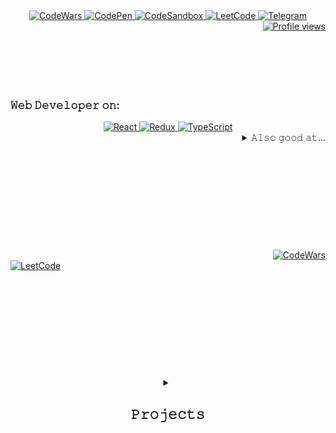 
<div id="header" align="center">
  
  <div id="badges">
    
<!--    CodeWars    -->
<a href="https://www.codewars.com/users/BitDittoWit" target="_blank">
  <img src="https://img.shields.io/badge/Codewars-000000?style=for-the-badge&logo=Codewars&logoColor=white" alt="CodeWars" />
</a>


<!--    CodePen    -->
<a href="https://codepen.io/daniilboyarinkov" target="_blank">
  <img src="https://img.shields.io/badge/Codepen-000000?style=for-the-badge&logo=codepen&logoColor=white" alt="CodePen" />
</a>


<!--    CodeSandbox    -->
<a href="https://codesandbox.io/search?query=danielboyarinkov&page=1&configure%5BhitsPerPage%5D=12" target="_blank">
  <img src="https://img.shields.io/badge/Codesandbox-000000?style=for-the-badge&logo=codesandbox&logoColor=white" alt="CodeSandbox" />
</a>


<!--    LeetCode    -->
<a href="https://leetcode.com/daniilboyarinkov/" target="_blank">
  <img src="https://img.shields.io/badge/LeetCode-000000?style=for-the-badge&logo=LeetCode&logoColor=#d16c06" alt="LeetCode" />
</a>


<!--    Telegram    -->
<a href="https://t.me/BitDittoWit" target="_blank">
  <img src="https://img.shields.io/badge/Telegram-000000?style=for-the-badge&logo=telegram&logoColor=white" alt="Telegram" />
</a>

  </div>
  
  <div align="right">
    
<!--    Profile views    -->
<a href="https://github.com/daniilboyarinkov" target="_blank">
  <img src="https://komarev.com/ghpvc/?username=daniilboyarinkov&style=plastic&color=000000" alt="Profile views" />
</a>

  </div>
</div>


<br/>
<br/>
<br/>
<br/>
<br/>


<h3 align="left">𝚆𝚎𝚋 𝙳𝚎𝚟𝚎𝚕𝚘𝚙𝚎𝚛 𝚘𝚗:</h3>

<div align="center">
  
<a href="https://reactjs.org/">
  <img
    src="https://user-images.githubusercontent.com/25181517/183897015-94a058a6-b86e-4e42-a37f-bf92061753e5.png"
    alt="React"
    width="40"
    height="40"
  />
</a>


<a href="https://redux.js.org/">
  <img
    src="https://user-images.githubusercontent.com/25181517/187896150-cc1dcb12-d490-445c-8e4d-1275cd2388d6.png"
    alt="Redux"
    width="40"
    height="40"
  />
</a>


<a href="https://www.typescriptlang.org/">
  <img
    src="https://user-images.githubusercontent.com/25181517/183890598-19a0ac2d-e88a-4005-a8df-1ee36782fde1.png"
    alt="TypeScript"
    width="40"
    height="40"
  />
</a>

</div>
  
<details align="right">
  <summary>𝙰𝚕𝚜𝚘 𝚐𝚘𝚘𝚍 𝚊𝚝...</summary>
  
<a href="https://eslint.org/">
  <img
    src="https://raw.githubusercontent.com/devicons/devicon/1119b9f84c0290e0f0b38982099a2bd027a48bf1/icons/eslint/eslint-original.svg"
    alt="Eslint"
    width="40"
    height="40"
  />
</a>


<a href="https://tailwindcss.com/">
  <img
    src="https://user-images.githubusercontent.com/25181517/202896760-337261ed-ee92-4979-84c4-d4b829c7355d.png"
    alt="TailwindCSS"
    width="40"
    height="40"
  />
</a>


<a href="https://getbootstrap.com/">
  <img
    src="https://user-images.githubusercontent.com/25181517/183898054-b3d693d4-dafb-4808-a509-bab54cf5de34.png"
    alt="Bootstrap"
    width="40"
    height="40"
  />
</a>


<a href="https://sass-lang.com/">
  <img
    src="https://user-images.githubusercontent.com/25181517/192158956-48192682-23d5-4bfc-9dfb-6511ade346bc.png"
    alt="SASS"
    width="40"
    height="40"
  />
</a>


<a href="https://www.w3schools.com/css/">
  <img
    src="https://user-images.githubusercontent.com/25181517/183898674-75a4a1b1-f960-4ea9-abcb-637170a00a75.png"
    alt="CSS"
    width="40"
    height="40"
  />
</a>


<a href="https://www.w3schools.com/html/">
  <img
    src="https://user-images.githubusercontent.com/25181517/192158954-f88b5814-d510-4564-b285-dff7d6400dad.png"
    alt="HTML"
    width="40"
    height="40"
  />
</a>


<a href="https://flutter.dev/">
  <img
    src="https://user-images.githubusercontent.com/25181517/186150365-da1eccce-6201-487c-8649-45e9e99435fd.png"
    alt="Flutter"
    width="40"
    height="40"
  />
</a>


<a href="https://dart.dev/">
  <img
    src="https://user-images.githubusercontent.com/25181517/186150304-1568ffdf-4c62-4bdc-9cf1-8d8efcea7c5b.png"
    alt="Dart"
    width="40"
    height="40"
  />
</a>


<a href="https://learn.microsoft.com/en-us/dotnet/csharp/">
  <img
    src="https://user-images.githubusercontent.com/25181517/121405384-444d7300-c95d-11eb-959f-913020d3bf90.png"
    alt="C#"
    width="40"
    height="40"
  />
</a>


<a href="https://www.python.org/">
  <img
    src="https://user-images.githubusercontent.com/25181517/183423507-c056a6f9-1ba8-4312-a350-19bcbc5a8697.png"
    alt="Python"
    width="40"
    height="40"
  />
</a>


<a href="https://git-scm.com/">
  <img
    src="https://user-images.githubusercontent.com/25181517/192108372-f71d70ac-7ae6-4c0d-8395-51d8870c2ef0.png"
    alt="Git"
    width="40"
    height="40"
  />
</a>


<a href="https://vitejs.dev/">
  <img
    src="https://vitejs.dev/logo.svg"
    alt="Vite"
    width="40"
    height="40"
  />
</a>

</details>  


<br/>
<br/>
<br/>
<br/>
<br/>


<br/>
<br/>
<br/>
<br/>
<br/>


<div align="right">
  
<!--    CodeWars    -->
<a href="https://www.codewars.com/users/BitDittoWit" target="_blank">
  <img src="https://www.codewars.com/users/BitDittoWit/badges/small" alt="CodeWars" />
</a>

 </div>

<div align="left">
  
<!--    LeetCode    -->
<a href="https://leetcode.com/daniilboyarinkov/" target="_blank">
  <img src="https://leetcard.jacoblin.cool/daniilboyarinkov?ext=heatmap&theme=light" alt="LeetCode" />
</a>

</div>
  

<br/>
<br/>
<br/>
<br/>
<br/>


<br/>
<br/>
<br/>
<br/>
<br/>

  
<!------------------------------------------------------------>

<div align="center">
  <details>
    <summary>
      <h2>
        𝙿𝚛𝚘𝚓𝚎𝚌𝚝𝚜
      </h2>
    </summary>
    
    
<h3> 𝙲𝚞𝚛𝚛𝚎𝚗𝚗𝚌𝚢 𝙲𝚘𝚗𝚟𝚎𝚛𝚝𝚎𝚛 </h3>

𝙲𝙲 𝚌𝚘𝚗𝚟𝚎𝚛𝚝𝚜 𝚌𝚘𝚛𝚛𝚎𝚗𝚌𝚢

<a href="https://github.com/daniilboyarinkov/kozhindev-test-exchanges" target="_blank">
  <img width="100%" alt="preview" src="https://user-images.githubusercontent.com/89917619/216560389-93b459db-ca23-4d2c-90ed-15c39a164f01.png">
</a>
<details>
  <summary>Technologies:</summary>
  
<a href="https://www.typescriptlang.org/">
  <img
    src="https://user-images.githubusercontent.com/25181517/183890598-19a0ac2d-e88a-4005-a8df-1ee36782fde1.png"
    alt="TypeScript"
    width="40"
    height="40"
  />
</a>


<a href="https://reactjs.org/">
  <img
    src="https://user-images.githubusercontent.com/25181517/183897015-94a058a6-b86e-4e42-a37f-bf92061753e5.png"
    alt="React"
    width="40"
    height="40"
  />
</a>


<a href="https://redux.js.org/">
  <img
    src="https://user-images.githubusercontent.com/25181517/187896150-cc1dcb12-d490-445c-8e4d-1275cd2388d6.png"
    alt="Redux"
    width="40"
    height="40"
  />
</a>


<a href="https://tailwindcss.com/">
  <img
    src="https://user-images.githubusercontent.com/25181517/202896760-337261ed-ee92-4979-84c4-d4b829c7355d.png"
    alt="TailwindCSS"
    width="40"
    height="40"
  />
</a>


<a href="https://eslint.org/">
  <img
    src="https://raw.githubusercontent.com/devicons/devicon/1119b9f84c0290e0f0b38982099a2bd027a48bf1/icons/eslint/eslint-original.svg"
    alt="Eslint"
    width="40"
    height="40"
  />
</a>


<a href="https://prettier.io/">
  <img
    src="https://prettier.io/icon.png"
    alt="Prettier"
    width="40"
    height="40"
  />
</a>


<a href="https://sass-lang.com/">
  <img
    src="https://user-images.githubusercontent.com/25181517/192158956-48192682-23d5-4bfc-9dfb-6511ade346bc.png"
    alt="SASS"
    width="40"
    height="40"
  />
</a>

</details>


<h3> 𝙳𝚎𝚖𝚘 𝚂𝚑𝚘𝚙 </h3>



<a href="https://github.com/daniilboyarinkov/demo-shop" target="_blank">
  <img width="100%" alt="preview" src="https://user-images.githubusercontent.com/89917619/213543101-2d16d6c1-44f3-44b7-95d8-5aee333fcedd.png">
</a>
<details>
  <summary>Technologies:</summary>
  
<a href="https://www.typescriptlang.org/">
  <img
    src="https://user-images.githubusercontent.com/25181517/183890598-19a0ac2d-e88a-4005-a8df-1ee36782fde1.png"
    alt="TypeScript"
    width="40"
    height="40"
  />
</a>


<a href="https://reactjs.org/">
  <img
    src="https://user-images.githubusercontent.com/25181517/183897015-94a058a6-b86e-4e42-a37f-bf92061753e5.png"
    alt="React"
    width="40"
    height="40"
  />
</a>


<a href="https://redux.js.org/">
  <img
    src="https://user-images.githubusercontent.com/25181517/187896150-cc1dcb12-d490-445c-8e4d-1275cd2388d6.png"
    alt="Redux"
    width="40"
    height="40"
  />
</a>


<a href="https://tailwindcss.com/">
  <img
    src="https://user-images.githubusercontent.com/25181517/202896760-337261ed-ee92-4979-84c4-d4b829c7355d.png"
    alt="TailwindCSS"
    width="40"
    height="40"
  />
</a>


<a href="https://eslint.org/">
  <img
    src="https://raw.githubusercontent.com/devicons/devicon/1119b9f84c0290e0f0b38982099a2bd027a48bf1/icons/eslint/eslint-original.svg"
    alt="Eslint"
    width="40"
    height="40"
  />
</a>


<a href="https://sass-lang.com/">
  <img
    src="https://user-images.githubusercontent.com/25181517/192158956-48192682-23d5-4bfc-9dfb-6511ade346bc.png"
    alt="SASS"
    width="40"
    height="40"
  />
</a>


<a href="https://vitejs.dev/">
  <img
    src="https://vitejs.dev/logo.svg"
    alt="Vite"
    width="40"
    height="40"
  />
</a>

</details>


<h3> 𝙲𝚑𝚊𝚛𝚊𝚌𝚝𝚎𝚛 𝙶𝚎𝚗𝚎𝚛𝚊𝚝𝚘𝚛 </h3>

𝙲𝙶 𝚐𝚎𝚗𝚎𝚛𝚊𝚝𝚎𝚜 𝚊 𝚞𝚗𝚒𝚚𝚞𝚎 𝚌𝚑𝚊𝚛𝚊𝚌𝚝𝚎𝚛 𝚏𝚘𝚛 𝚢𝚘𝚞.

<a href="https://github.com/daniilboyarinkov/CharacterGenerator" target="_blank">
  <img width="100%" alt="preview" src="https://raw.githubusercontent.com/daniilboyarinkov/CharacterGenerator/master/for_readme/2-1.jpg">
</a>
<details>
  <summary>Technologies:</summary>
  
<a href="https://reactjs.org/">
  <img
    src="https://user-images.githubusercontent.com/25181517/183897015-94a058a6-b86e-4e42-a37f-bf92061753e5.png"
    alt="React"
    width="40"
    height="40"
  />
</a>


<a href="https://redux.js.org/">
  <img
    src="https://user-images.githubusercontent.com/25181517/187896150-cc1dcb12-d490-445c-8e4d-1275cd2388d6.png"
    alt="Redux"
    width="40"
    height="40"
  />
</a>


<a href="https://eslint.org/">
  <img
    src="https://raw.githubusercontent.com/devicons/devicon/1119b9f84c0290e0f0b38982099a2bd027a48bf1/icons/eslint/eslint-original.svg"
    alt="Eslint"
    width="40"
    height="40"
  />
</a>


<a href="https://prettier.io/">
  <img
    src="https://prettier.io/icon.png"
    alt="Prettier"
    width="40"
    height="40"
  />
</a>


<a href="https://code.visualstudio.com/docs/getstarted/settings">
  <img
    src="https://raw.githubusercontent.com/devicons/devicon/1119b9f84c0290e0f0b38982099a2bd027a48bf1/icons/vscode/vscode-original.svg"
    alt="Visual Studio Code"
    width="40"
    height="40"
  />
</a>


<a href="https://react-spring.dev/">
  <img
    src="https://encrypted-tbn0.gstatic.com/images?q=tbn:ANd9GcTJVLqoQ3gJtuOOxW161CwfpSnM0ncE8YPiDUwE8xFWSA&s"
    alt="React Spring"
    width="40"
    height="40"
  />
</a>


<a href="https://yarnpkg.com/">
  <img
    src="https://raw.githubusercontent.com/devicons/devicon/1119b9f84c0290e0f0b38982099a2bd027a48bf1/icons/yarn/yarn-original.svg"
    alt="Yarn"
    width="40"
    height="40"
  />
</a>

</details>


<h3> 𝙶𝚠𝚎𝚗𝚝 𝙳𝚎𝚌𝚔 </h3>



<a href="https://github.com/daniilboyarinkov/Gwent-Intro-Deck" target="_blank">
  <img width="100%" alt="preview" src="https://raw.githubusercontent.com/daniilboyarinkov/Gwent-Intro-Deck/master/for_readme/3.jpg">
</a>
<details>
  <summary>Technologies:</summary>
  
<a href="https://reactjs.org/">
  <img
    src="https://user-images.githubusercontent.com/25181517/183897015-94a058a6-b86e-4e42-a37f-bf92061753e5.png"
    alt="React"
    width="40"
    height="40"
  />
</a>


<a href="https://eslint.org/">
  <img
    src="https://raw.githubusercontent.com/devicons/devicon/1119b9f84c0290e0f0b38982099a2bd027a48bf1/icons/eslint/eslint-original.svg"
    alt="Eslint"
    width="40"
    height="40"
  />
</a>


<a href="https://prettier.io/">
  <img
    src="https://prettier.io/icon.png"
    alt="Prettier"
    width="40"
    height="40"
  />
</a>


<a href="https://react-spring.dev/">
  <img
    src="https://encrypted-tbn0.gstatic.com/images?q=tbn:ANd9GcTJVLqoQ3gJtuOOxW161CwfpSnM0ncE8YPiDUwE8xFWSA&s"
    alt="React Spring"
    width="40"
    height="40"
  />
</a>


<a href="https://use-gesture.netlify.app/">
  <img
    src="https://use-gesture.netlify.app/static/8be59c286e5edb5be43cd0e42addfcd1/logo-nav-dark.png"
    alt="useGesture"
    height="40"
  />
</a>

</details>


<h3> 𝟷𝟻 </h3>



<a href="https://github.com/daniilboyarinkov/15PuzzleGame" target="_blank">
  <img width="100%" alt="preview" src="https://user-images.githubusercontent.com/89917619/208254676-3fcbf6a9-b89c-4d89-be7a-358301df13e0.jpg">
</a>
<details>
  <summary>Technologies:</summary>
  
<a href="https://reactjs.org/">
  <img
    src="https://user-images.githubusercontent.com/25181517/183897015-94a058a6-b86e-4e42-a37f-bf92061753e5.png"
    alt="React"
    width="40"
    height="40"
  />
</a>


<a href="https://redux.js.org/">
  <img
    src="https://user-images.githubusercontent.com/25181517/187896150-cc1dcb12-d490-445c-8e4d-1275cd2388d6.png"
    alt="Redux"
    width="40"
    height="40"
  />
</a>

</details>

  </details>
</div>

<!------------------------------------------------------------>


<br/>
<br/>
<br/>
<br/>
<br/>


